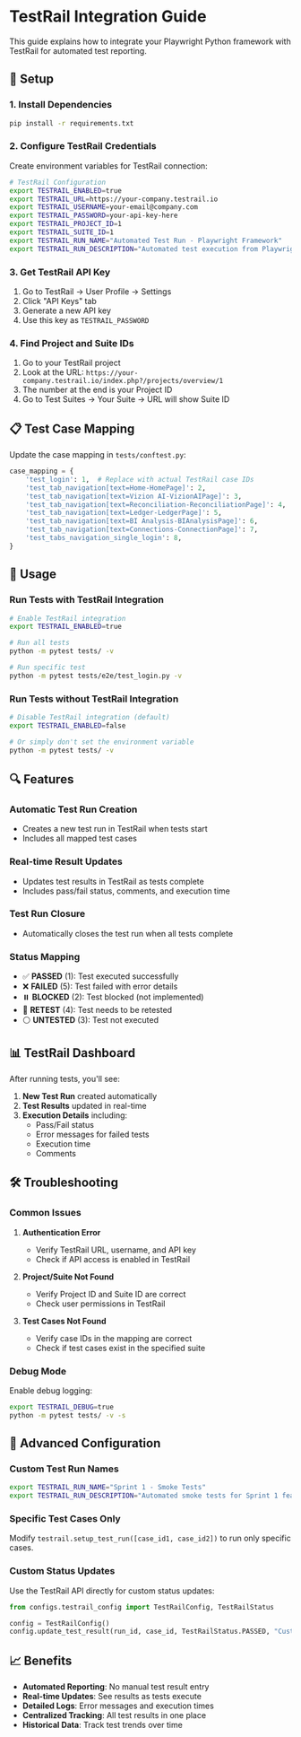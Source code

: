 # TestRail Integration Guide

This guide explains how to integrate your Playwright Python framework with TestRail for automated test reporting.

## 🔧 Setup

### 1. Install Dependencies
```bash
pip install -r requirements.txt
```

### 2. Configure TestRail Credentials

Create environment variables for TestRail connection:

```bash
# TestRail Configuration
export TESTRAIL_ENABLED=true
export TESTRAIL_URL=https://your-company.testrail.io
export TESTRAIL_USERNAME=your-email@company.com
export TESTRAIL_PASSWORD=your-api-key-here
export TESTRAIL_PROJECT_ID=1
export TESTRAIL_SUITE_ID=1
export TESTRAIL_RUN_NAME="Automated Test Run - Playwright Framework"
export TESTRAIL_RUN_DESCRIPTION="Automated test execution from Playwright Python Framework"
```

### 3. Get TestRail API Key

1. Go to TestRail → User Profile → Settings
2. Click "API Keys" tab
3. Generate a new API key
4. Use this key as `TESTRAIL_PASSWORD`

### 4. Find Project and Suite IDs

1. Go to your TestRail project
2. Look at the URL: `https://your-company.testrail.io/index.php?/projects/overview/1`
3. The number at the end is your Project ID
4. Go to Test Suites → Your Suite → URL will show Suite ID

## 📋 Test Case Mapping

Update the case mapping in `tests/conftest.py`:

```python
case_mapping = {
    'test_login': 1,  # Replace with actual TestRail case IDs
    'test_tab_navigation[text=Home-HomePage]': 2,
    'test_tab_navigation[text=Vizion AI-VizionAIPage]': 3,
    'test_tab_navigation[text=Reconciliation-ReconciliationPage]': 4,
    'test_tab_navigation[text=Ledger-LedgerPage]': 5,
    'test_tab_navigation[text=BI Analysis-BIAnalysisPage]': 6,
    'test_tab_navigation[text=Connections-ConnectionPage]': 7,
    'test_tabs_navigation_single_login': 8,
}
```

## 🚀 Usage

### Run Tests with TestRail Integration

```bash
# Enable TestRail integration
export TESTRAIL_ENABLED=true

# Run all tests
python -m pytest tests/ -v

# Run specific test
python -m pytest tests/e2e/test_login.py -v
```

### Run Tests without TestRail Integration

```bash
# Disable TestRail integration (default)
export TESTRAIL_ENABLED=false

# Or simply don't set the environment variable
python -m pytest tests/ -v
```

## 🔍 Features

### Automatic Test Run Creation
- Creates a new test run in TestRail when tests start
- Includes all mapped test cases

### Real-time Result Updates
- Updates test results in TestRail as tests complete
- Includes pass/fail status, comments, and execution time

### Test Run Closure
- Automatically closes the test run when all tests complete

### Status Mapping
- ✅ **PASSED** (1): Test executed successfully
- ❌ **FAILED** (5): Test failed with error details
- ⏸️ **BLOCKED** (2): Test blocked (not implemented)
- 🔄 **RETEST** (4): Test needs to be retested
- ⚪ **UNTESTED** (3): Test not executed

## 📊 TestRail Dashboard

After running tests, you'll see:

1. **New Test Run** created automatically
2. **Test Results** updated in real-time
3. **Execution Details** including:
   - Pass/Fail status
   - Error messages for failed tests
   - Execution time
   - Comments

## 🛠️ Troubleshooting

### Common Issues

1. **Authentication Error**
   - Verify TestRail URL, username, and API key
   - Check if API access is enabled in TestRail

2. **Project/Suite Not Found**
   - Verify Project ID and Suite ID are correct
   - Check user permissions in TestRail

3. **Test Cases Not Found**
   - Verify case IDs in the mapping are correct
   - Check if test cases exist in the specified suite

### Debug Mode

Enable debug logging:
```bash
export TESTRAIL_DEBUG=true
python -m pytest tests/ -v -s
```

## 🔧 Advanced Configuration

### Custom Test Run Names
```bash
export TESTRAIL_RUN_NAME="Sprint 1 - Smoke Tests"
export TESTRAIL_RUN_DESCRIPTION="Automated smoke tests for Sprint 1 features"
```

### Specific Test Cases Only
Modify `testrail.setup_test_run([case_id1, case_id2])` to run only specific cases.

### Custom Status Updates
Use the TestRail API directly for custom status updates:
```python
from configs.testrail_config import TestRailConfig, TestRailStatus

config = TestRailConfig()
config.update_test_result(run_id, case_id, TestRailStatus.PASSED, "Custom comment")
```

## 📈 Benefits

- **Automated Reporting**: No manual test result entry
- **Real-time Updates**: See results as tests execute
- **Detailed Logs**: Error messages and execution times
- **Centralized Tracking**: All test results in one place
- **Historical Data**: Track test trends over time 